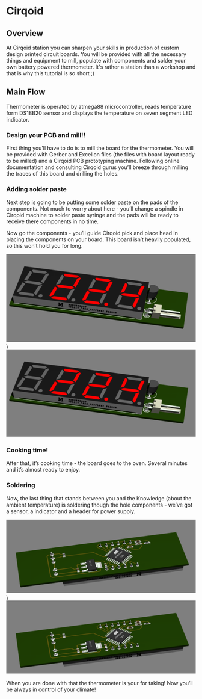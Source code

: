 # Cirqoid


## Overview 

At Cirqoid station you can sharpen your skills in production of custom design printed circuit boards. You will be provided with all the necessary things and equipment to mill, populate with components and solder your own battery powered thermometer. It's rather a station than a workshop and that is why this tutorial is so short ;)


## Main Flow

Thermometer is operated by atmega88 microcontroller, reads temperature form DS18B20 sensor and displays the temperature on seven segment LED indicator.

### Design your PCB and mill!!

First thing you’ll have to do is to mill the board for the thermometer. You will be provided with Gerber and Excellon files (the files with board layout ready to be milled) and a Cirqoid PCB prototyping machine. Following online documentation and consulting Cirqoid gurus you’ll breeze through milling the traces of this board and drilling the holes.

### Adding solder paste

Next step is going to be putting some solder paste on the pads of the components. Not much to worry about here - you’ll change a spindle in Cirqoid machine to solder paste syringe and the pads will be ready to receive there components in no time.

Now go the components - you’ll guide Cirqoid pick and place head in placing the components on your board. This board isn’t heavily populated, so this won’t hold you for long.

![](workshops/cirqoid/image.png) \ ![](workshops/cirqoid/image.png)


### Cooking time!

After that, it’s cooking time - the board goes to the oven. Several minutes and it’s almost ready to enjoy.

### Soldering

Now, the last thing that stands between you and the Knowledge (about the ambient temperature) is soldering though the hole components - we’ve got a sensor, a indicator and a header for power supply.

![](workshops/cirqoid/image2.png) \ ![](workshops/cirqoid/image2.png)



When you are done with that the thermometer is your for taking! Now you’ll be always in control of your climate!




